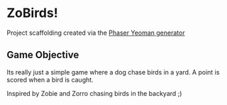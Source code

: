 # ZoBirds!

Project scaffolding created via the [Phaser Yeoman generator](https://github.com/codevinsky/generator-phaser-official)

## Game Objective

Its really just a simple game where a dog chase birds in a yard. A point is scored when a bird is caught.

Inspired by Zobie and Zorro chasing birds in the backyard ;)
